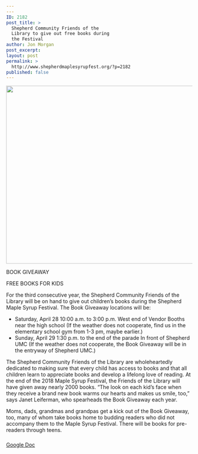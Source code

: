 ```yaml
---
---
ID: 2182
post_title: >
  Shepherd Community Friends of the
  Library to give out free books during
  the Festival
author: Jon Morgan
post_excerpt:
layout: post
permalink: >
  http://www.shepherdmaplesyrupfest.org/?p=2182
published: false
---
```

<img title="" src="http://www.shepherdmaplesyrupfest.org/wp-content/uploads/2018/04/null-3.png" alt="" width="624" height="481" />

BOOK GIVEAWAY

FREE BOOKS FOR KIDS

For the third consecutive year, the Shepherd Community Friends of the Library will be on hand to give out children’s books during the Shepherd Maple Syrup Festival. The Book Giveaway locations will be:
<ul>
 	<li>Saturday, April 28 10:00 a.m. to 3:00 p.m. West end of Vendor Booths near the high school (If the weather does not cooperate, find us in the elementary school gym from 1-3 pm, maybe earlier.)</li>
 	<li>Sunday, April 29 1:30 p.m. to the end of the parade In front of Shepherd UMC (If the weather does not cooperate, the Book Giveaway will be in the entryway of Shepherd UMC.)</li>
</ul>
The Shepherd Community Friends of the Library are wholeheartedly dedicated to making sure that every child has access to books and that all children learn to appreciate books and develop a lifelong love of reading. At the end of the 2018 Maple Syrup Festival, the Friends of the Library will have given away nearly 2000 books. “The look on each kid’s face when they receive a brand new book warms our hearts and makes us smile, too,” says Janet Leiferman, who spearheads the Book Giveaway each year.

Moms, dads, grandmas and grandpas get a kick out of the Book Giveaway, too, many of whom take books home to budding readers who did not accompany them to the Maple Syrup Festival. There will be books for pre-readers through teens.

###

<a href="https://docs.google.com/document/d/1Dz2wWkzofuA7Eop4DK6RGzfN6wsllTVZEitNba2LI0U/edit?usp=sharing">Google Doc</a>